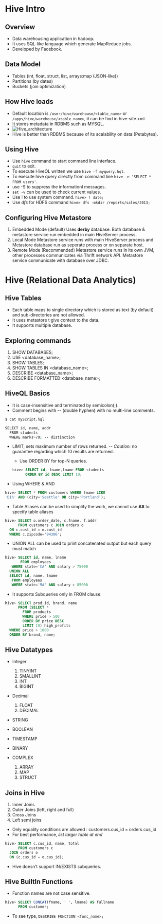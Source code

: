 # Hive Intro

## Overview 

  * Data warehousing application in hadoop.
  * It uses SQL-like language which generate MapReduce jobs.
  * Developed by Facebook.

## Data Model

  * Tables (int, float, struct, list, arrays:map (JSON-like))
  * Partitions (by dates)
  * Buckets (join optimization)

## How Hive loads
  
  * Default location is `/user/hive/warehouse/<table_name>` or `/apps/hive/warehouse/<table_name>`, it can be find in hive-site.xml.
  * It stores metadata in RDBMS such as MYSQL.
  * ![Hive_architecture](http://img.blog.csdn.net/20130730112101750)
  * Hive is better than RDBMS because of its scalability on data (Petabytes).

## Using Hive
  * Use `hive` command to start command line interface.
  * `quit` to exit.
  * To execute HiveOL written we use `hive -f myquery.hql`.
  * To execute hive query directly from command line `hive -e 'SELECT * FROM users'`.
  * use -S to suppress the informationl messages.
  * `set -v` can be used to check current values.
  * Use ! to use system command. `hive> ! date;`
  * Use _dfs_ for HDFS command `hive> dfs -mkdir /reports/sales/2013;`

## Configuring Hive Metastore

  1. Embedded Mode (default)
    Uses __derby__ database. Both database & metastore service run embedded in main HiveServer process.
  2. Local Mode
    Metastore service runs with main HiveServer process and Metastore database run as seperate process or on separate host.
  3. Remote Mode (Recommended)
    Metastore service runs in its own JVM, other processes communicates via Thrift network API. Metastore service communicate with database over JDBC. 


# Hive (Relational Data Analytics)

## Hive Tables

  * Each table maps to single directory which is stored as text (by default) and sub-directories are not allowed.
  * It uses metastore t give context to the data.
  * It supports multiple database.

## Exploring commands

  1. SHOW DATABASES;
  2. USE <database_name>;
  3. SHOW TABLES;
  4. SHOW TABLES IN <database_name>;
  5. DESCRIBE <database_name>;
  6. DESCRIBE FORMATTED <database_name>;

## HiveQL Basics

  * It is case-insensitive and terminated by semicolon(;).
  * Comment begins with -- (double hyphen) with no multi-line comments.

```sh
$ cat myScript.hql

SELECT id, name, addr
  FROM students
  WHERE marks>70; -- distinction
```

  * LIMIT, sets maximum number of rows returned. -- _Caution:_ no guarantee regarding which 10 results are returned.
    * Use ORDER BY for top-N queries.

    ```sql
    hive> SELECT id, fname,lname FROM students
          ORDER BY id DESC LIMIT 10;
    ```
  * Using WHERE & AND

  ```sql
  hive> SELECT * FROM customers WHERE fname LIKE
  'DI%' AND (city='Seattle' OR city='Portland');
  ```

  * Table Aliases can be used to simplify the work, we cannot use __AS__ to specify table aliases 
  
  ```sql
  hive> SELECT o.order_date, c.fname, f.addr
        FROM customers c JOIN orders o
	ON c.cust_id = o.cust_id
	WHERE c.zipcode='94306';
  ```

  * UNION ALL can be used to print concatenated output but each query must match

  ```sql
  hive> SELECT id, name, lname
         FROM employees
	 WHERE state='CA' AND salary > 75000
	UNION ALL
	SELECT id, name, lname
	 FROM employees
	 WHERE state='MA' AND salary > 85000
  ```

  * It supports Subqueries only in FROM clause:

  ```sql
  hive> SELECT prod_id, brand, name
        FROM (SELECT * 
	      FROM products
	      WHERE price > 500
	      ORDER BY price DESC
	      LIMIT 10) high_profits
	WHERE price > 1000
	ORDER BY brand, name;
  ```


## Hive Datatypes
  
  * Integer
    1. TINYINT
    2. SMALLINT
    3. INT
    4. BIGINT
  
  * Decimal
    1. FLOAT
    2. DECIMAL

  * STRING
  * BOOLEAN
  * TIMESTAMP
  * BINARY
  * COMPLEX
    1. ARRAY
    2. MAP
    3. STRUCT

## Joins in Hive
  1. Inner Joins
  2. Outer Joins (left, right and full)
  3. Cross Joins
  4. Left semi joins
 
  * Only equality conditions are allowed : customers.cus_id = orders.cus_id
  * For best performance, _list larger table at end_

  ```sql
  hive> SELECT c.cus_id, name, total
        FROM customers c
	JOIN orders o 
	ON (c.cus_id = o.cus_id); 
  ```
  * Hive doesn't support IN/EXISTS subqueries.


## Hive BuiltIn Functions

  * Function names are not case sensitive. 
  ```sql
  hive> SELECT CONCAT(fname, ' ', lname) AS fullname
        FROM customer;
  ```
  * To see type, `DESCRIBE FUNCTION <func_name>;`




